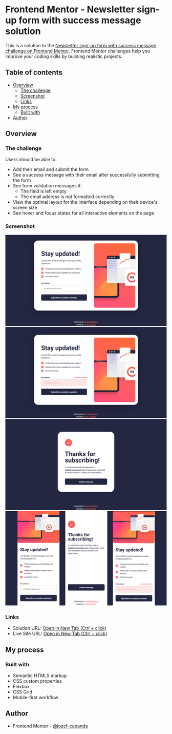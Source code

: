 # Frontend Mentor - Newsletter sign-up form with success message solution

This is a solution to the [Newsletter sign-up form with success message challenge on Frontend Mentor](https://www.frontendmentor.io/challenges/newsletter-signup-form-with-success-message-3FC1AZbNrv). Frontend Mentor challenges help you improve your coding skills by building realistic projects.

## Table of contents

- [Overview](#overview)
  - [The challenge](#the-challenge)
  - [Screenshot](#screenshot)
  - [Links](#links)
- [My process](#my-process)
  - [Built with](#built-with)
- [Author](#author)

## Overview

### The challenge

Users should be able to:

- Add their email and submit the form
- See a success message with their email after successfully submitting the form
- See form validation messages if:
  - The field is left empty
  - The email address is not formatted correctly
- View the optimal layout for the interface depending on their device's screen size
- See hover and focus states for all interactive elements on the page

### Screenshot

![](./assets/images/preview-desktop.png)
![](./assets/images/preview-desktop-error.png)
![](./assets/images/preview-desktop-msg.png)
![](./assets/images/preview-mobile.png)

### Links

- Solution URL: [Open in New Tab (Ctrl + click)](https://jozef-capanda.github.io/Frontend-Mentor-Newsletter-sign-up/)
- Live Site URL: [Open in New Tab (Ctrl + click)]([https://github.com/jozef-capanda/Frontend-Mentor-Newsletter-sign-up](https://jozef-capanda.github.io/Frontend-Mentor-Newsletter-sign-up/))

## My process

### Built with

- Semantic HTML5 markup
- CSS custom properties
- Flexbox
- CSS Grid
- Mobile-first workflow

## Author

- Frontend Mentor - [@jozef-capanda](https://www.frontendmentor.io/profile/jozef-capanda)
